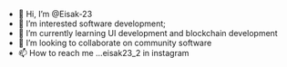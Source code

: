 - 👋 Hi, I’m @Eisak-23
- 👀 I’m interested software development;
- 🌱 I’m currently learning UI development and blockchain development
- 💞️ I’m looking to collaborate on community software 
- 📫 How to reach me ...eisak23_2 in instagram

<!---
Eisak-23/Eisak-23 is a ✨ special ✨ repository because its `README.md` (this file) appears on your GitHub profile.
You can click the Preview link to take a look at your changes.
--->
